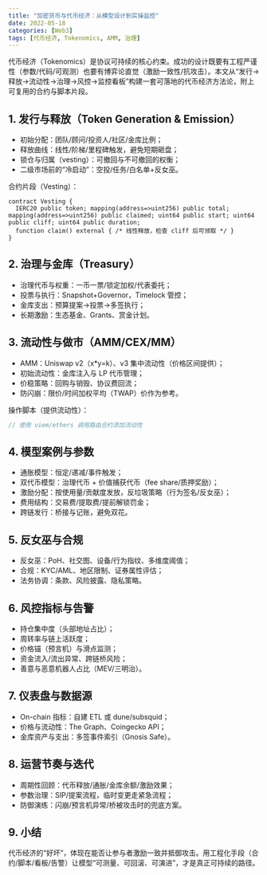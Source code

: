 ```yaml
---
title: "加密货币与代币经济：从模型设计到实操监控"
date: 2022-05-18
categories: [Web3]
tags: [代币经济, Tokenomics, AMM, 治理]
---
```


代币经济（Tokenomics）是协议可持续的核心约束。成功的设计既要有工程严谨性（参数/代码/可观测）也要有博弈论直觉（激励一致性/抗攻击）。本文从“发行→释放→流动性→治理→风控→监控看板”构建一套可落地的代币经济方法论，附上可复用的合约与脚本片段。

## 1. 发行与释放（Token Generation & Emission）
- 初始分配：团队/顾问/投资人/社区/金库比例；
- 释放曲线：线性/阶梯/里程碑触发，避免短期砸盘；
- 锁仓与归属（vesting）：可撤回与不可撤回的权衡；
- 二级市场前的“冷启动”：空投/任务/白名单+反女巫。

合约片段（Vesting）：
```solidity
contract Vesting {
  IERC20 public token; mapping(address=>uint256) public total; mapping(address=>uint256) public claimed; uint64 public start; uint64 public cliff; uint64 public duration;
  function claim() external { /* 线性释放，检查 cliff 后可领取 */ }
}
```

## 2. 治理与金库（Treasury）
- 治理代币与权重：一币一票/锁定加权/代表委托；
- 投票与执行：Snapshot+Governor，Timelock 管控；
- 金库支出：预算提案→投票→多签执行；
- 长期激励：生态基金、Grants、赏金计划。

## 3. 流动性与做市（AMM/CEX/MM）
- AMM：Uniswap v2（x*y=k）、v3 集中流动性（价格区间提供）；
- 初始流动性：金库注入与 LP 代币管理；
- 价稳策略：回购与销毁、协议费回流；
- 防闪崩：限价/时间加权平均（TWAP）价作为参考。

操作脚本（提供流动性）：
```js
// 使用 viem/ethers 调用路由合约添加流动性
```

## 4. 模型案例与参数
- 通胀模型：恒定/递减/事件触发；
- 双代币模型：治理代币 + 价值捕获代币（fee share/质押奖励）；
- 激励分配：按使用量/贡献度发放，反垃圾策略（行为签名/反女巫）；
- 费用结构：交易费/提取费/提前解锁罚金；
- 跨链发行：桥接与记账，避免双花。

## 5. 反女巫与合规
- 反女巫：PoH、社交图、设备/行为指纹、多维度阈值；
- 合规：KYC/AML、地区限制、证券属性评估；
- 法务协调：条款、风险披露、隐私策略。

## 6. 风控指标与告警
- 持仓集中度（头部地址占比）；
- 周转率与链上活跃度；
- 价格锚（预言机）与滑点监测；
- 资金流入/流出异常、跨链桥风险；
- 善意与恶意机器人占比（MEV/三明治）。

## 7. 仪表盘与数据源
- On-chain 指标：自建 ETL 或 dune/subsquid；
- 价格与流动性：The Graph、Coingecko API；
- 金库资产与支出：多签事件索引（Gnosis Safe）。

## 8. 运营节奏与迭代
- 周期性回顾：代币释放/通胀/金库余额/激励效果；
- 参数治理：SIP/提案流程，临时变更走紧急流程；
- 防御演练：闪崩/预言机异常/桥被攻击时的兜底方案。

## 9. 小结
代币经济的“好坏”，体现在能否让参与者激励一致并抵御攻击。用工程化手段（合约/脚本/看板/告警）让模型“可测量、可回滚、可演进”，才是真正可持续的路径。
